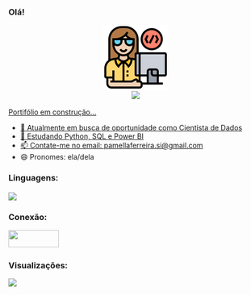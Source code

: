 ### Olá!

<div align='center'>
    <a href="https://github.com/prfs91">
    <img src='https://github.com/prfs91/prfs91/blob/main/programador.png' height='128px' weidth'128px' target="_blank"><br>
    <img src="https://readme-typing-svg.herokuapp.com?color=%6495ED&center=true&vCenter=true&multiline=true&width=500&height=65&lines=Hello+Friend!;My+name+is+Roberta%2C+I'm+a+Data+Scientist.">
</div>
    
Portifólio em construção...

- 🔭 Atualmente em busca de oportunidade como Cientista de Dados
- 🌱 Estudando Python, SQL e Power BI
- 📫 Contate-me no email: pamellaferreira.si@gmail.com
- 😄 Pronomes: ela/dela

### Linguagens:
<p>
  <a href="https://github.com/prfs91">
    <a href=""> <img align="center" src="https://github-readme-stats-sigma-five.vercel.app/api/top-langs/?username=prfs91&theme=dark&line_height=40"/> </a>
  </a>
</p>  
    
### Conexão:
<p align="left">
  <a href = "https://discordapp.com/users/712375825609130024/"><img width="100" height="34" src="https://cdn.arstechnica.net/wp-content/uploads/2017/08/Discord-LogoWordmark-Color.png"/></a>
</p>

### Visualizações:
<a href="https://github.com/prfs91">
    <img src="https://komarev.com/ghpvc/?username=prfs91&color=blue&style=flat">
</a>
